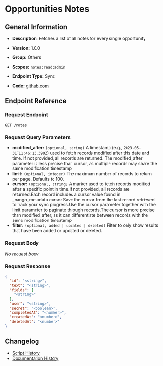 <!-- BEGIN GENERATED CONTENT -->
# Opportunities Notes

## General Information

- **Description:** Fetches a list of all notes for every single opportunity

- **Version:** 1.0.0
- **Group:** Others
- **Scopes:** `notes:read:admin`
- **Endpoint Type:** Sync
- **Code:** [github.com](https://github.com/NangoHQ/integration-templates/tree/main/integrations/lever-sandbox/syncs/opportunities-notes.ts)


## Endpoint Reference

### Request Endpoint

`GET /notes`

### Request Query Parameters

- **modified_after:** `(optional, string)` A timestamp (e.g., `2023-05-31T11:46:13.390Z`) used to fetch records modified after this date and time. If not provided, all records are returned. The modified_after parameter is less precise than cursor, as multiple records may share the same modification timestamp.
- **limit:** `(optional, integer)` The maximum number of records to return per page. Defaults to 100.
- **cursor:** `(optional, string)` A marker used to fetch records modified after a specific point in time.If not provided, all records are returned.Each record includes a cursor value found in _nango_metadata.cursor.Save the cursor from the last record retrieved to track your sync progress.Use the cursor parameter together with the limit parameter to paginate through records.The cursor is more precise than modified_after, as it can differentiate between records with the same modification timestamp.
- **filter:** `(optional, added | updated | deleted)` Filter to only show results that have been added or updated or deleted.

### Request Body

_No request body_

### Request Response

```json
{
  "id": "<string>",
  "text": "<string>",
  "fields": [
    "<string>"
  ],
  "user": "<string>",
  "secret": "<boolean>",
  "completedAt": "<number>",
  "createdAt": "<number>",
  "deletedAt": "<number>"
}
```

## Changelog

- [Script History](https://github.com/NangoHQ/integration-templates/commits/main/integrations/lever-sandbox/syncs/opportunities-notes.ts)
- [Documentation History](https://github.com/NangoHQ/integration-templates/commits/main/integrations/lever-sandbox/syncs/opportunities-notes.md)

<!-- END  GENERATED CONTENT -->

